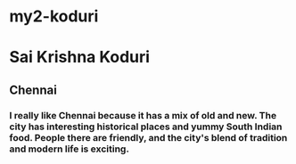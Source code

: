 # my2-koduri
# Sai Krishna Koduri
## Chennai
### I really like **Chennai** because it has a mix of **old and new**. The city has interesting historical places and yummy South Indian food. People there are friendly, and the city's blend of **tradition and modern life** is exciting.